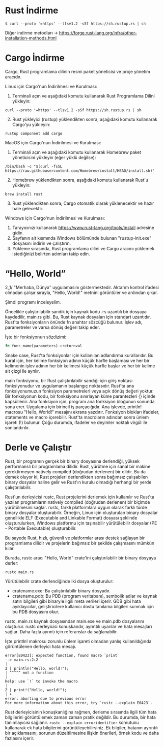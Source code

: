 # Rust İndirme

```shell
$ curl --proto '=https' --tlsv1.2 -sSf https://sh.rustup.rs | sh
```
Diğer indirme metodları -> https://forge.rust-lang.org/infra/other-installation-methods.html

# Cargo İndirme

Cargo, Rust programlama dilinin resmi paket yöneticisi ve proje yönetim aracıdır. 

Linux için Cargo'nun İndirilmesi ve Kurulması:
1. Terminali açın ve aşağıdaki komutu kullanarak Rust Programlama Dilini yükleyin:
```shell
curl --proto '=https' --tlsv1.2 -sSf https://sh.rustup.rs | sh
```
2. Rust yükleyici (rustup) yüklendikten sonra, aşağıdaki komutu kullanarak Cargo'yu yükleyin:
```shell
rustup component add cargo
```
MacOS için Cargo'nun İndirilmesi ve Kurulması:

1. Terminali açın ve aşağıdaki komutu kullanarak Homebrew paket yöneticisini yükleyin (eğer yüklü değilse):
```shell
/bin/bash -c "$(curl -fsSL https://raw.githubusercontent.com/Homebrew/install/HEAD/install.sh)"
```

2. Homebrew yüklendikten sonra, aşağıdaki komutu kullanarak Rust'u yükleyin:
```shell
brew install rust
```

3. Rust yüklendikten sonra, Cargo otomatik olarak yüklenecektir ve hazır hale gelecektir.

Windows için Cargo'nun İndirilmesi ve Kurulması:
1. Tarayıcınızı kullanarak https://www.rust-lang.org/tools/install adresine gidin.
2. Sayfanın alt kısmında Windows bölümünde bulunan "rustup-init.exe" dosyasını indirin ve çalıştırın.
3. Yükleme sırasında, Rust programlama dilini ve Cargo aracını yüklemek istediğinizi belirten adımları takip edin.

# “Hello, World”

2_1/ "Merhaba, Dünya" uygulamasını göstermektedir. Aktarım kontrol ifadesi olmadan çalışır sırayla, "Hello, World!" metnini görüntüler ve ardından çıkar.

Şimdi programı inceleyelim.

Öncelikle çalıştırılabilir sandık için kaynak kodu .rs uzantılı bir dosyaya kaydedilir, main.rs gibi.
Bu, Rust kaynak dosyaları için standart uzantıdır.
Rust'ta fonksiyonların önünde fn anahtar sözcüğü bulunur.
İşlev adı, parametreler ve varsa dönüş değeri takip eder. 

İşte bir fonksiyonun sözdizimi:

```rust
fn func_name(parameters)->returnval
```

Snake case, Rust'ta fonksiyonlar için kullanılan adlandırma kurallarıdır.
Bu kural için, her kelime fonksiyon adının küçük harfle başlaması ve her bir kelimenin
işlev adının her bir kelimesi küçük harfle başlar ve her bir kelime alt çizgi ile ayrılır.

main fonksiyonu, bir Rust çalıştırılabilir sandığı için giriş noktası fonksiyonudur ve uygulamanın başlangıç noktasıdır.
Rust'ta ana fonksiyonumuzun fonksiyon parametreleri veya açık dönüş değeri yoktur.
Bir fonksiyonun kodu, bir fonksiyonu sınırlayan küme parantezleri {} içinde kapsüllenir.
Ana fonksiyon için, program ana fonksiyon bloğunun sonunda sona erer. Uygulama için birincil iş parçacığıdır.
Ana işlevde, println! macrosu "Hello, World!" mesajını ekrana yazdırır.
Fonksiyon blokları ifadeler, statements ve macro içerebilir. 
Rust'ta macroların adından sonra ünlem işareti (!) bulunur. 
Çoğu durumda, ifadeler ve deyimler noktalı virgül ile sonlandırılır.

# Derle ve Çalıştır

Rust, bir programın gerçek bir binary dosyasına derlendiği, yüksek performanslı bir programlama dilidir. 
Rust, yürütme için sanal bir makine gerektirmeyen natively compiled (doğrudan derlenen) bir dildir.
Bu da demek oluyor ki, Rust projeleri derlendikten sonra bağımsız çalışabilen binary dosyalar haline gelir ve Rust'ın kurulu olmadığı herhangi bir yerde çalıştırılabilir.

Rust'un derleyicisi rustc, Rust projelerini derlemek için kullanılır ve Rust'ta yazılan programların natively compiled (doğrudan derlenen) bir biçimde yürütülmesini sağlar. 
rustc, farklı platformlara uygun olarak farklı türde binary dosyalar oluşturabilir. 
Örneğin, Linux için oluşturulan binary dosyalar genellikle ELF (Executable and Linkable Format) dosyası şeklinde oluşturulurken, 
Windows platformu için taşınabilir yürütülebilir dosyalar (PE - Portable Executable) oluşturabilir.

Bu sayede Rust, hızlı, güvenli ve platformlar arası destek sağlayan bir programlama dilidir ve projelerin bağımsız bir şekilde çalışmasını mümkün kılar.

Burada, rustc aracı "Hello, World" crate'ini çalıştırılabilir bir binary dosyaya derler:

```shell
rustc main.rs
```

Yürütülebilir crate derlendiğinde iki dosya oluşturulur:

- cratename.exe: Bu çalıştırılabilir binary dosyadır.
- cratename.pdb: Bu PDB (program veritabanı), sembolik adlar ve kaynak satırı bilgileri gibi binaryle ilgili meta verileri içerir.
GDB gibi hata ayıklayıcılar, geliştiricilere kullanıcı dostu tanılama bilgileri sunmak için bu PDB dosyasını okur.

rustc, main.rs kaynak dosyasından main.exe ve main.pdb dosyalarını oluşturur.
rustc derleyicisi konuşkandır, ayrıntılı uyarılar ve hata mesajları sağlar. 
Daha fazla ayrıntı için referanslar da sağlanabilir. 

İşte println! makrosu zorunlu ünlem işareti olmadan yanlış kullanıldığında görüntülenen derleyici hata mesajı.

```
error[E0423]: expected function, found macro `print`
--> main.rs:2:2
|
2 | println("Hello, world!");
| ^^^^^ not a function
|
help: use `!` to invoke the macro
|
2 | print!("Hello, world!");
| +
error: aborting due to previous error
For more information about this error, try `rustc --explain E0423`.
```

Rust derleyicisinin konuşkanlığına rağmen, derleme sırasında ilgili tüm hata bilgilerini görüntülemek zaman zaman pratik değildir. 
Bu durumda, bir hata tanımlayıcısı sağlanır. 
```rustc --explain erroridentifier```  komutunu kullanarak ek hata bilgilerini görüntüleyebilirsiniz. 
Ek bilgiler, hatanın ayrıntılı bir açıklamasını, sorunun düzeltilmesine ilişkin önerileri, örnek kodu ve daha fazlasını içerir.
